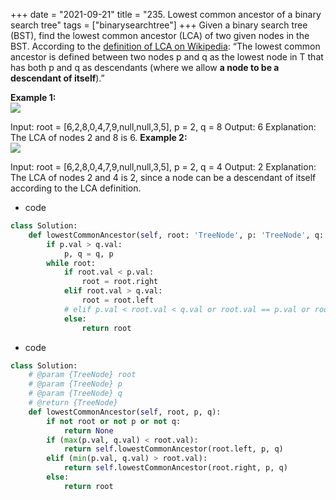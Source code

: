 +++
date = "2021-09-21"
title = "235. Lowest common ancestor of a binary search tree"
tags = ["binarysearchtree"]
+++
Given a binary search tree (BST), find the lowest common ancestor (LCA) of two given nodes in the BST.
According to the [definition of LCA on Wikipedia](https://en.wikipedia.org/wiki/Lowest_common_ancestor): “The lowest common ancestor is defined between two nodes p and q as the lowest node in T that has both p and q as descendants (where we allow **a node to be a descendant of itself**).”
 
**Example 1:**  
![](https://assets.leetcode.com/uploads/2018/12/14/binarysearchtree_improved.png)

Input: root = [6,2,8,0,4,7,9,null,null,3,5], p = 2, q = 8 Output: 6 Explanation: The LCA of nodes 2 and 8 is 6.
**Example 2:**  
![](https://assets.leetcode.com/uploads/2018/12/14/binarysearchtree_improved.png)

Input: root = [6,2,8,0,4,7,9,null,null,3,5], p = 2, q = 4 Output: 2 Explanation: The LCA of nodes 2 and 4 is 2, since a node can be a descendant of itself according to the LCA definition.
- code
```py
class Solution:
    def lowestCommonAncestor(self, root: 'TreeNode', p: 'TreeNode', q: 'TreeNode') -> 'TreeNode':
        if p.val > q.val:
            p, q = q, p
        while root:
            if root.val < p.val:
                root = root.right
            elif root.val > q.val:
                root = root.left
            # elif p.val < root.val < q.val or root.val == p.val or root.val == q.val:
            else:
                return root

```
- code
```py
class Solution:
    # @param {TreeNode} root
    # @param {TreeNode} p
    # @param {TreeNode} q
    # @return {TreeNode}
    def lowestCommonAncestor(self, root, p, q):
        if not root or not p or not q:
            return None
        if (max(p.val, q.val) < root.val):
            return self.lowestCommonAncestor(root.left, p, q)
        elif (min(p.val, q.val) > root.val):
            return self.lowestCommonAncestor(root.right, p, q)
        else:
            return root
```
